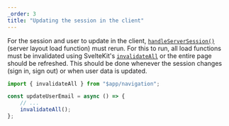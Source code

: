 ```yaml
---
_order: 3
title: "Updating the session in the client"
---
```


For the session and user to update in the client, [`handleServerSession()`](/sveltekit/api-reference/server-api#handleserversession) (server layout load function) must rerun. For this to run, all load functions must be invalidated using SvelteKit's [`invalidateAll`](https://kit.svelte.dev/docs/modules#$app-navigation-invalidateall) or the entire page should be refreshed. This should be done whenever the session changes (sign in, sign out) or when user data is updated.

```ts
import { invalidateAll } from "$app/navigation";

const updateUserEmail = async () => {
	// ...
	invalidateAll();
};
```
